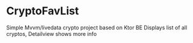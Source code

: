 # CryptoFavList
Simple Mvvm/livedata crypto project based on Ktor BE
Displays list of all cryptos, Detailview shows more info
